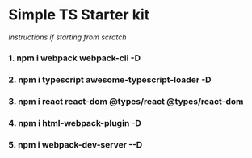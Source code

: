 # Simple TS Starter kit
*Instructions if starting from scratch*

### 1. npm i webpack webpack-cli -D 
### 2. npm i typescript awesome-typescript-loader -D
### 3. npm i react react-dom @types/react @types/react-dom
### 4. npm i html-webpack-plugin -D
### 5. npm i webpack-dev-server --D